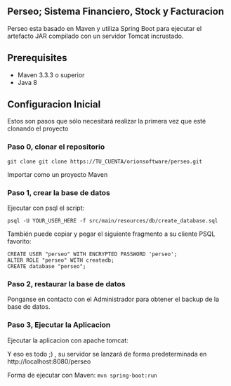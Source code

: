 ## Perseo; Sistema Financiero, Stock y Facturacion

Perseo esta basado en Maven y utiliza Spring Boot para ejecutar el artefacto JAR compilado con un servidor Tomcat incrustado.

## Prerequisites

* Maven 3.3.3 o superior
* Java 8

## Configuracion Inicial

Estos son pasos que sólo necesitará realizar la primera vez que esté clonando el proyecto

### Paso 0, clonar el repositorio

```shell
git clone git clone https://TU_CUENTA/orionsoftware/perseo.git
```
Importar como un proyecto Maven

### Paso 1, crear la base de datos

Ejecutar con psql el script:

```shell
psql -U YOUR_USER_HERE -f src/main/resources/db/create_database.sql
```

También puede copiar y pegar el siguiente fragmento a su cliente PSQL favorito:

```
CREATE USER "perseo" WITH ENCRYPTED PASSWORD 'perseo';
ALTER ROLE "perseo" WITH createdb;
CREATE database "perseo";
```

### Paso 2, restaurar la base de datos

Ponganse en contacto con el Administrador para obtener el backup de la base de datos.


### Paso 3, Ejecutar la Aplicacion

Ejecutar la aplicacion con apache tomcat:


Y eso es todo ;) , su servidor se lanzará de forma predeterminada en http://localhost:8080/perseo

Forma de ejecutar con Maven:
```mvn spring-boot:run```
